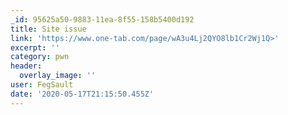 ```yaml
---
_id: 95625a50-9883-11ea-8f55-158b5400d192
title: Site issue
link: 'https://www.one-tab.com/page/wA3u4Lj2QYO8lb1Cr2Wj1Q>'
excerpt: ''
category: pwn
header:
  overlay_image: ''
user: FegSault
date: '2020-05-17T21:15:50.455Z'
---
```


